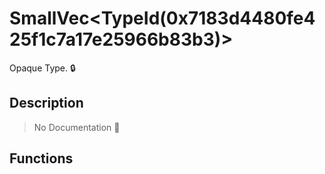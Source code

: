 # SmallVec<TypeId\(0x7183d4480fe425f1c7a17e25966b83b3\)>

Opaque Type\. 🔒

## Description

> No Documentation 🚧

## Functions

